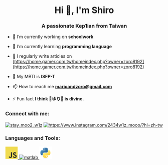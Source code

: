 <h1 align="center">Hi 👋, I'm Shiro</h1>
<h3 align="center">A passionate Kep1ian from Taiwan</h3>

- 🔭 I’m currently working on **schoolwork**

- 🌱 I’m currently learning **programming language**

- 📝 I regularly write articles on [https://home.gamer.com.tw/homeindex.php?owner=zoro8192](https://home.gamer.com.tw/homeindex.php?owner=zoro8192)

- 💬 My MBTI is **ISFP-T**

- 📫 How to reach me **marioandzoro@gmail.com**

- ⚡ Fun fact **I think 🧡ゆり🧡 is divine.**

<h3 align="left">Connect with me:</h3>
<p align="left">
<a href="https://twitter.com/stay_moo2_w1z" target="blank"><img align="center" src="https://raw.githubusercontent.com/rahuldkjain/github-profile-readme-generator/master/src/images/icons/Social/twitter.svg" alt="stay_moo2_w1z" height="30" width="40" /></a>
<a href="https://instagram.com/https://www.instagram.com/2434w1z_mooo/?hl=zh-tw" target="blank"><img align="center" src="https://raw.githubusercontent.com/rahuldkjain/github-profile-readme-generator/master/src/images/icons/Social/instagram.svg" alt="https://www.instagram.com/2434w1z_mooo/?hl=zh-tw" height="30" width="40" /></a>
</p>

<h3 align="left">Languages and Tools:</h3>
<p align="left"> <a href="https://developer.mozilla.org/en-US/docs/Web/JavaScript" target="_blank" rel="noreferrer"> <img src="https://raw.githubusercontent.com/devicons/devicon/master/icons/javascript/javascript-original.svg" alt="javascript" width="40" height="40"/> </a> <a href="https://www.mathworks.com/" target="_blank" rel="noreferrer"> <img src="https://upload.wikimedia.org/wikipedia/commons/2/21/Matlab_Logo.png" alt="matlab" width="40" height="40"/> </a> <a href="https://www.python.org" target="_blank" rel="noreferrer"> <img src="https://raw.githubusercontent.com/devicons/devicon/master/icons/python/python-original.svg" alt="python" width="40" height="40"/> </a> </p>
